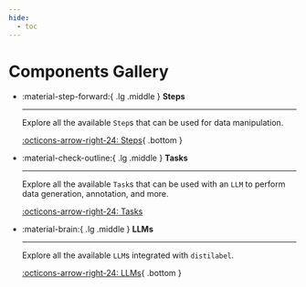 ```yaml
---
hide:
  - toc
---
```


# Components Gallery

<div class="grid cards" markdown>

-   :material-step-forward:{ .lg .middle } __Steps__

    ---

    Explore all the available `Step`s that can be used for data manipulation.

    [:octicons-arrow-right-24: Steps](steps/index.md){ .bottom }

-   :material-check-outline:{ .lg .middle } __Tasks__

    ---

    Explore all the available `Task`s that can be used with an `LLM` to perform data generation, annotation, and more.

    [:octicons-arrow-right-24: Tasks](tasks/index.md)

-   :material-brain:{ .lg .middle } __LLMs__

    ---

    Explore all the available `LLM`s integrated with `distilabel`.

    [:octicons-arrow-right-24: LLMs](llms/index.md){ .bottom }

</div>
